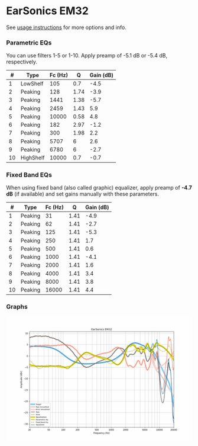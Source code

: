 # EarSonics EM32
See [usage instructions](https://github.com/jaakkopasanen/AutoEq#usage) for more options and info.

### Parametric EQs
You can use filters 1-5 or 1-10. Apply preamp of -5.1 dB or -5.4 dB, respectively.

|   # | Type      |   Fc (Hz) |    Q |   Gain (dB) |
|-----|-----------|-----------|------|-------------|
|   1 | LowShelf  |       105 | 0.7  |        -4.5 |
|   2 | Peaking   |       128 | 1.74 |        -3.9 |
|   3 | Peaking   |      1441 | 1.38 |        -5.7 |
|   4 | Peaking   |      2459 | 1.43 |         5.9 |
|   5 | Peaking   |     10000 | 0.58 |         4.8 |
|   6 | Peaking   |       182 | 2.97 |        -1.2 |
|   7 | Peaking   |       300 | 1.98 |         2.2 |
|   8 | Peaking   |      5707 | 6    |         2.6 |
|   9 | Peaking   |      6780 | 6    |        -2.7 |
|  10 | HighShelf |     10000 | 0.7  |        -0.7 |

### Fixed Band EQs
When using fixed band (also called graphic) equalizer, apply preamp of **-4.7 dB** (if available) and set gains manually with these parameters.

|   # | Type    |   Fc (Hz) |    Q |   Gain (dB) |
|-----|---------|-----------|------|-------------|
|   1 | Peaking |        31 | 1.41 |        -4.9 |
|   2 | Peaking |        62 | 1.41 |        -2.7 |
|   3 | Peaking |       125 | 1.41 |        -5.3 |
|   4 | Peaking |       250 | 1.41 |         1.7 |
|   5 | Peaking |       500 | 1.41 |         0.6 |
|   6 | Peaking |      1000 | 1.41 |        -4.1 |
|   7 | Peaking |      2000 | 1.41 |         1.6 |
|   8 | Peaking |      4000 | 1.41 |         3.4 |
|   9 | Peaking |      8000 | 1.41 |         3.8 |
|  10 | Peaking |     16000 | 1.41 |         4.4 |

### Graphs
![](./EarSonics%20EM32.png)
